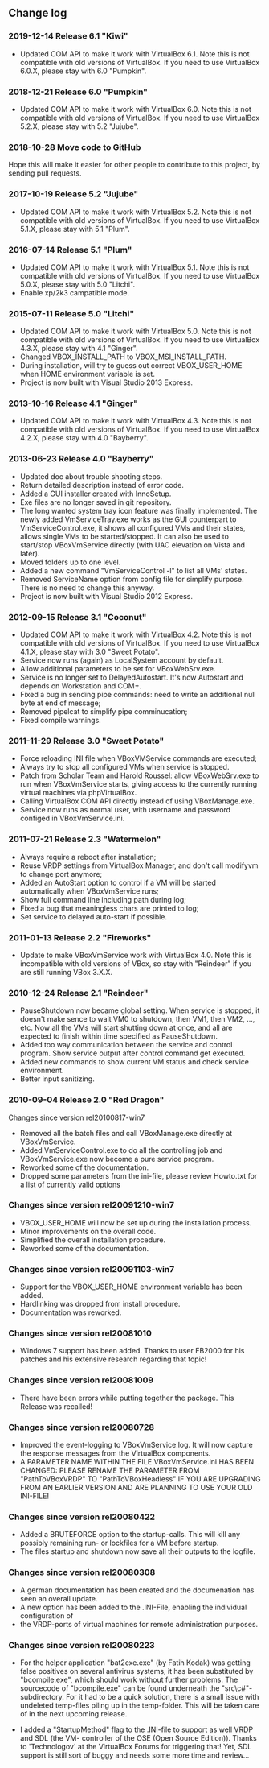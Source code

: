 ## Change log

### 2019-12-14 Release 6.1 "Kiwi"
* Updated COM API to make it work with VirtualBox 6.1. Note this is not compatible with old versions of VirtualBox. If you need to use VirtualBox 6.0.X, please stay with 6.0 "Pumpkin".

### 2018-12-21 Release 6.0 "Pumpkin"
* Updated COM API to make it work with VirtualBox 6.0. Note this is not compatible with old versions of VirtualBox. If you need to use VirtualBox 5.2.X, please stay with 5.2 "Jujube".

### 2018-10-28 Move code to GitHub

Hope this will make it easier for other people to contribute to this project, by sending pull requests.

### 2017-10-19 Release 5.2 "Jujube"
* Updated COM API to make it work with VirtualBox 5.2. Note this is not compatible with old versions of VirtualBox. If you need to use VirtualBox 5.1.X, please stay with 5.1 "Plum".

### 2016-07-14 Release 5.1 "Plum"
* Updated COM API to make it work with VirtualBox 5.1. Note this is not compatible with old versions of VirtualBox. If you need to use VirtualBox 5.0.X, please stay with 5.0 "Litchi".
* Enable xp/2k3 campatible mode.

### 2015-07-11 Release 5.0 "Litchi"
* Updated COM API to make it work with VirtualBox 5.0. Note this is not compatible with old versions of VirtualBox. If you need to use VirtualBox 4.3.X, please stay with 4.1 "Ginger".
* Changed VBOX_INSTALL_PATH to VBOX_MSI_INSTALL_PATH.
* During installation, will try to guess out correct VBOX_USER_HOME when HOME environment variable is set.
* Project is now built with Visual Studio 2013 Express.

### 2013-10-16 Release 4.1 "Ginger"

* Updated COM API to make it work with VirtualBox 4.3. Note this is not compatible with old versions of VirtualBox. If you need to use VirtualBox 4.2.X, please stay with 4.0 "Bayberry".

### 2013-06-23  Release 4.0 "Bayberry"

* Updated doc about trouble shooting steps.
* Return detailed description instead of error code.
* Added a GUI installer created with InnoSetup.
* Exe files are no longer saved in git repository.
* The long wanted system tray icon feature was finally implemented. The newly added VmServiceTray.exe works as the GUI counterpart to VmServiceControl.exe, it shows all configured VMs and their states, allows single VMs to be started/stopped. It can also be used to start/stop VBoxVmService directly (with UAC elevation on Vista and later).
* Moved folders up to one level.
* Added a new command "VmServiceControl -l" to list all VMs' states.
* Removed ServiceName option from config file for simplify purpose. There is no need to change this anyway.
* Project is now built with Visual Studio 2012 Express.

### 2012-09-15 Release 3.1 "Coconut"

* Updated COM API to make it work with VirtualBox 4.2. Note this is not compatible with old versions of VirtualBox. If you need to use VirtualBox 4.1.X, please stay with 3.0 "Sweet Potato".
* Service now runs (again) as LocalSystem account by default.
* Allow additional parameters to be set for VBoxWebSrv.exe.
* Service is no longer set to DelayedAutostart. It's now Autostart and depends on Workstation and COM+.
* Fixed a bug in sending pipe commands: need to write an additional null byte at end of message;
* Removed pipelcat to simplify pipe comminucation;
* Fixed compile warnings.

### 2011-11-29 Release 3.0 "Sweet Potato"

* Force reloading INI file when VBoxVMService commands are executed;
* Always try to stop all configured VMs when service is stopped.
* Patch from Scholar Team and Harold Roussel: allow VBoxWebSrv.exe to run when VBoxVmService starts, giving access to the currently running virtual machines via phpVirtualBox.
* Calling VirtualBox COM API directly instead of using VBoxManage.exe. 
* Service now runs as normal user, with username and password configed in VBoxVmService.ini.

### 2011-07-21 Release 2.3 "Watermelon"

* Always require a reboot after installation;
* Reuse VRDP settings from VirtualBox Manager, and don't call modifyvm to change port anymore;
* Added an AutoStart option to control if a VM will be started automatically when VBoxVmService runs;
* Show full command line including path during log;
* Fixed a bug that meaningless chars are printed to log;
* Set service to delayed auto-start if possible.

### 2011-01-13 Release 2.2 "Fireworks"

* Update to make VBoxVmService work with VirtualBox 4.0. Note this is incompatible with old versions of VBox, so stay with "Reindeer" if you are still running VBox 3.X.X.

### 2010-12-24 Release 2.1 "Reindeer"

* PauseShutdown now became global setting. When service is stopped, it doesn't make sence to wait VM0 to shutdown, then VM1, then VM2, ..., etc. Now all the VMs will start shutting down at once, and all are expected to finish within time specified as PauseShutdown.
* Added too way communication between the service and control program. Show service output after control command get executed.
* Added new commands to show current VM status and check service environment.
* Better input sanitizing.

### 2010-09-04 Release 2.0 "Red Dragon"
Changes since version rel20100817-win7

* Removed all the batch files and call VBoxManage.exe directly at VBoxVmService.
* Added VmServiceControl.exe to do all the controlling job and VBoxVmService.exe now become a pure service program.
* Reworked some of the documentation.
* Dropped some parameters from the ini-file, please review Howto.txt for a list of currently valid options

### Changes since version rel20091210-win7

* VBOX_USER_HOME will now be set up during the installation process.
* Minor improvements on the overall code.
* Simplified the overall installation procedure.
* Reworked some of the documentation.


### Changes since version rel20091103-win7

* Support for the VBOX_USER_HOME environment variable has been added.
* Hardlinking was dropped from install procedure.
* Documentation was reworked.


### Changes since version rel20081010

* Windows 7 support has been added. Thanks to user FB2000 for his patches and his extensive research regarding that topic!


### Changes since version rel20081009

* There have been errors while putting together the package. This Release was recalled!


### Changes since version rel20080728

* Improved the event-logging to VBoxVmService.log. It will now capture the response messages from the VirtualBox components.
* A PARAMETER NAME WITHIN THE FILE VBoxVmService.ini HAS BEEN CHANGED: PLEASE RENAME THE PARAMETER FROM "PathToVBoxVRDP" TO "PathToVBoxHeadless" IF YOU ARE UPGRADING FROM AN EARLIER VERSION AND ARE PLANNING TO USE YOUR OLD INI-FILE!


### Changes since version rel20080422

* Added a BRUTEFORCE option to the startup-calls. This will kill any possibly remaining run- or lockfiles for a VM before startup.
* The files startup and shutdown now save all their outputs to the logfile.


### Changes since version rel20080308

* A german documentation has been created and the documenation has seen an overall update. 
* A new option has been added to the .INI-File, enabling the individual configuration of 
* the VRDP-ports of virtual machines for remote administration purposes.


### Changes since version rel20080223

* For the helper application "bat2exe.exe" (by Fatih Kodak) was getting false positives on several antivirus systems, it has been substituted by "bcompile.exe", which should work without further problems. The sourcecode of "bcompile.exe" can be found underneath the "src\c#\"-subdirectory. For it had to be a quick solution, there is a small issue with undeleted temp-files piling up in the temp-folder. This will be taken care of in the next upcoming release.

* I added a "StartupMethod" flag to the .INI-file to support as well VRDP and SDL (the VM- controller of the OSE (Open Source Edition)). Thanks to 'Technologov' at the VirtualBox Forums for triggering that! Yet, SDL support is still sort of buggy and needs some more time and review... 

